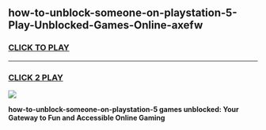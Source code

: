 
## how-to-unblock-someone-on-playstation-5-Play-Unblocked-Games-Online-axefw
<h3>
<a href="https://premium76.site?title=how-to-unblock-someone-on-playstation-5&ref=25A">CLICK TO PLAY</a></h3>
<hr>

<h3>
<a href="https://premium76.site?title=how-to-unblock-someone-on-playstation-5&ref=25A">CLICK 2 PLAY</a>
  
</h3>

<a href="https://premium76.site?title=how-to-unblock-someone-on-playstation-5&ref=25A"><img src="https://clearcache.store/games.png"></a>


**how-to-unblock-someone-on-playstation-5 games unblocked: Your Gateway to Fun and Accessible Online Gaming**
